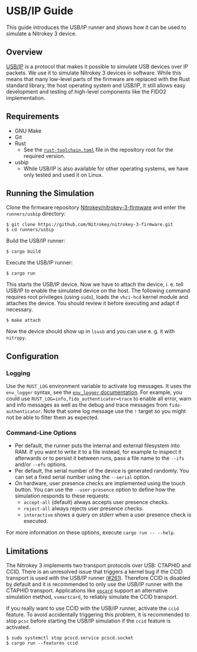 # USB/IP Guide

This guide introduces the USB/IP runner and shows how it can be used to simulate a Nitrokey 3 device.

## Overview

[USB/IP][] is a protocol that makes it possible to simulate USB devices over IP packets.
We use it to simulate Nitrokey 3 devices in software.
While this means that many low-level parts of the firmware are replaced with the Rust standard library, the host operating system and USB/IP, it still allows easy development and testing of high-level components like the FIDO2 implementation.

[USB/IP]: https://usbip.sourceforge.net/

## Requirements

- GNU Make
- Git
- Rust
  - See the [`rust-toolchain.toml`][] file in the repository root for the required version.
- usbip
  - While USB/IP is also available for other operating systems, we have only tested and used it on Linux.

[`rust-toolchain.toml`]: ../rust-toolchain.toml

## Running the Simulation

Clone the firmware repository [Nitrokey/nitrokey-3-firmware](https://github.com/Nitrokey/nitrokey-3-firmware) and enter the `runners/usbip` directory:

```
$ git clone https://github.com/Nitrokey/nitrokey-3-firmware.git
$ cd runners/usbip
```

Build the USB/IP runner:

```
$ cargo build
```

Execute the USB/IP runner:

```
$ cargo run
```

This starts the USB/IP device.
Now we have to attach the device, i. e. tell USB/IP to enable the simulated device on the host.
The following command requires root privileges (using `sudo`), loads the `vhci-hcd` kernel module and attaches the device.
You should review it before executing and adapt if necessary.

```
$ make attach
```

Now the device should show up in `lsusb` and you can use e. g. it with `nitropy`.

## Configuration

### Logging

Use the `RUST_LOG` environment variable to activate log messages.
It uses the `env_logger` syntax, see the [`env_logger` documentation][].
For example, you could use `RUST_LOG=info,fido_authenticator=trace` to enable all error, warn and info messages as well as the debug and trace messages from `fido-authenticator`.
Note that some log message use the `!` target so you might not be able to filter them as expected.

[`env_logger` documentation]: https://docs.rs/env_logger/latest/env_logger/

### Command-Line Options

- Per default, the runner puts the internal and external filesystem into RAM.
  If you want to write it to a file instead, for example to inspect it afterwards or to persist it between runs, pass a file name to the `--ifs` and/or `--efs` options.
- Per default, the serial number of the device is generated randomly.
  You can set a fixed serial number using the `--serial` option.
- On hardware, user presence checks are implemented using the touch button.
  You can use the `--user-presence` option to define how the simulation responds to these requests:
  - `accept-all` (default) always accepts user presence checks.
  - `reject-all` always rejects user presence checks.
  - `interactive` shows a query on stderr when a user presence check is executed.

For more information on these options, execute `cargo run -- --help`.

## Limitations

The Nitrokey 3 implements two transport protocols over USB: CTAPHID and CCID.
There is an unresolved issue that triggers a kernel bug if the CCID transport is used with the USB/IP runner ([#261][]).
Therefore CCID is disabled by default and it is recommended to only use the USB/IP runner with the CTAPHID transport.
Applications like [`opcard`][] support an alternative simulation method, `vsmartcard`, to reliably simulate the CCID transport.

[#261]: https://github.com/Nitrokey/nitrokey-3-firmware/issues/261
[`opcard`]: https://github.com/Nitrokey/opcard-rs

If you really want to use CCID with the USB/IP runner, activate the `ccid` feature.
To avoid accidentally triggering this problem, it is recommended to stop `pcsc` before starting the USB/IP simulation if the `ccid` feature is activated.
```
$ sudo systemctl stop pcscd.service pcscd.socket
$ cargo run --features ccid
```
